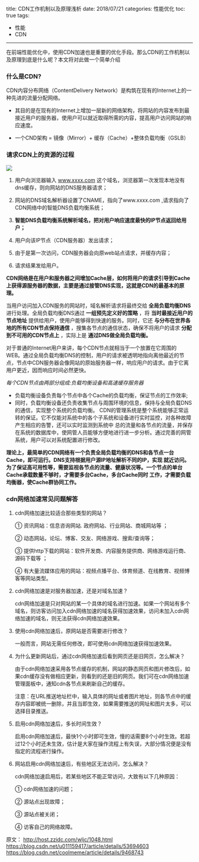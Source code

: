 title: CDN工作机制以及原理浅析
date: 2018/07/21
categories: 性能优化
toc: true
tags:
  - 性能
  - CDN
---

在前端性能优化中，使用CDN加速也是重要的优化手段。那么CDN的工作机制以及原理到底是什么呢？本文将对此做一个简单介绍

### 什么是CDN?
CDN内容分布网络（ContentDelivery Network）是构筑在现有的Internet上的一种先进的流量分配网络。

- 其目的是在现有的Internet上增加一层新的网络架构，将网站的内容发布到最接近用户的服务器，使用户可以就近取得所需的内容，提高用户访问网站的响应速度。

- 一个CND架构 = 镜像（Mirror）+ 缓存（Cache）+整体负载均衡（GSLB）
<!--more-->

### 请求CDN上的资源的过程
![](https://raw.githubusercontent.com/shengyur/Images/master/cdn.jpg)

1. 用户向浏览器输入 www.xxxx.com 这个域名，浏览器第一次发现本地没有dns缓存，则向网站的DNS服务器请求；

2. 网站的DNS域名解析器设置了CNAME，指向了www.xxxx.com ,请求指向了CDN网络中的智能DNS负载均衡系统；

3. **智能DNS负载均衡系统解析域名，把对用户响应速度最快的IP节点返回给用户；**

4. 用户向该IP节点（CDN服务器）发出请求；

5. 由于是第一次访问，CDN服务器会向原web站点请求，并缓存内容；

6. 请求结果发给用户。

**CDN网络是在用户和服务器之间增加Cache层，如何将用户的请求引导到Cache上获得源服务器的数据，主要是通过接管DNS实现，这就是CDN的最基本的原理。**

当用户访问加入CDN服务的网站时，域名解析请求将最终交给 **全局负载均衡DNS** 进行处理。全局负载均衡DNS通过 **一组预先定义好的策略** ，将 **当时最接近用户的节点地址** 提供给用户，使用户能够得到快速的服务。同时，它还 **与分布在世界各地的所有CDN节点保持通信** ，搜集各节点的通信状态，确保不将用户的请求 **分配到不可用的CDN节点上** ，实际上是 **通过DNS做全局负载均衡。**


对于普通的Internet用户来讲，每个CDN节点就相当于一个放置在它周围的WEB。通过全局负载均衡DNS的控制，用户的请求被透明地指向离他最近的节点，节点中CDN服务器会像网站的原始服务器一样，响应用户的请求。由于它离用户更近，因而响应时间必然更快。

*每个CDN节点由两部分组成:负载均衡设备和高速缓存服务器*

- 负载均衡设备负责每个节点中各个Cache的负载均衡，保证节点的工作效率;
- 同时，负载均衡设备还负责收集节点与周围环境的信息，保持与全局负载DNS的通信，实现整个系统的负载均衡。
CDN的管理系统是整个系统能够正常运转的保证。它不仅能对系统中的各个子系统和设备进行实时监控，对各种故障产生相应的告警，还可以实时监测到系统中 总的流量和各节点的流量，并保存在系统的数据库中，使网管人员能够方便地进行进一步分析。通过完善的网管系统，用户可以对系统配置进行修改。

**理论上，最简单的CDN网络有一个负责全局负载均衡的DNS和各节点一台Cache，即可运行。DNS支持根据用户源IP地址解析不同的IP，实现 就近访问。为了保证高可用性等，需要监视各节点的流量、健康状况等。一个节点的单台Cache承载数量不够时，才需要多台Cache，多台Cache同时 工作，才需要负载均衡器，使Cache群协同工作。**


### cdn网络加速常见问题解答

1. cdn网络加速比较适合那些类型的网站？

    ① 资讯网站：信息咨询网站. 政府网站、行业网站、商城网站等 ；

    ② 动态网站，论坛、博客、交友、网络游戏、搜索/查询等；

    ③ 提供http下载的网站：软件开发商、内容服务提供商、网络游戏运行商、源码下载等 ；

    ④ 有大量流媒体应用的网站：视频点播平台、体育频道、在线教育、视频博客等网站类型。

2. cdn网络加速是对服务器加速，还是对域名加速？

    cdn网络加速是只对网站的某一个具体的域名进行加速。如果一个网站有多个域名，则访客访问加入cdn网络加速的域名获得加速效果，访问未加入cdn网络加速的域名，则无法获得cdn网络加速效果。

3. 使用cdn网络加速后，原网站是否需要进行修改？

    一般而言，网站无需任何修改，即可使用cdn网络加速获得加速效果。

4. 为什么更新网站后，通过cdn网络加速后看到网页还是旧网页，怎么解决？

    由于cdn网络加速采用各节点缓存的机制，网站的静态网页和图片修改后，如果cdn缓存没有做相应更新，则看到的还是旧的网页。我们可在cdn网络加速管理面板中，通知cdn各节点来刷新自己的缓存。

    注意：在URL推送地址栏中，输入具体的网址或者图片地址，则各节点中的缓存内容即被统一删除，并且当即生效，如果需要推送的网址和图片太多，可以选择目录推送。

5. 启用cdn网络加速后，多长时间生效？

    启用cdn网络加速后，最快1个小时即可生效，慢的话需要8个小时生效。若超过12个小时还未生效，估计是大家在操作流程上有失误，大部分情况便是没有指定的流程进行操作。

6. 网站启用cdn网络加速后，有些地区无法访问，怎么解决？

    cdn网络加速启用后，若某些地区不能正常访问，大致有以下几种原因：

    ① cdn网络加速的问题；

    ② 源站点出现故障；

    ③ 源站点被关闭；

    ④ 访客自己的网络故障。



  原文：
  http://host.zzidc.com/wljc/1048.html
  https://blog.csdn.net/u011159417/article/details/53694603
  https://blog.csdn.net/coolmeme/article/details/9468743
